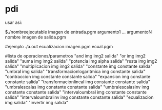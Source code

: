 # pdi
usar asi:

$./nombreejecutable imagen de entrada.pgm argumento1 ... argumentoN nombre imagen de salida.pgm

#ejemplo
./a.out ecualizacion imagen.pgm ecual.pgm

#lista de operaciones/parametros
"and img img2 salida"
"or img img2 salida"
"suma img img2 salida"
"potencia img alpha salida"
"resta img img2 salida"
"multiplicacion img img2 salida"
"constante img constante salida"
"umbral img salida"
"transformacionlogaritmica img constante salida"
"contraccion img constante constante salida"
"expansion img constante constante salida"
"transformacionlineal img constante constante salida"
"umbralescalas img constante constante salida"
"umbralescalasinv img constante constante salida"
"intervaloumbral img constante constante salida"
"intervaloumbralinv img constante constante salida"
"ecualizacion img salida"
"invertir img salida"
